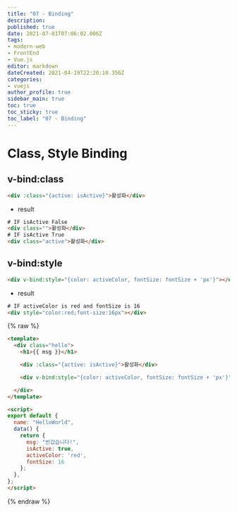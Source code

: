 ```yaml
---
title: "07 - Binding"
description: 
published: true
date: 2021-07-01T07:06:02.006Z
tags: 
- modern-web
- FrontEnd
- Vue.js
editor: markdown
dateCreated: 2021-04-19T22:20:10.356Z
categories: 
- vuejs
author_profile: true
sidebar_main: true
toc: true
toc_sticky: true
toc_label: "07 - Binding"
---
```


# Class, Style Binding
## v-bind:class
```html
<div :class="{active: isActive}">활성화</div>
```
* result
```html
# IF isActive False
<div class="">활성화</div>
# IF isActive True
<div class="active">활성화</div>
```

## v-bind:style
```html
<div v-bind:style="{color: activeColor, fontSize: fontSize + 'px'}"></div>
```
* result
```html
# IF activeColor is red and fontSize is 16
<div style="color:red;font-size:16px"></div>
```

{% raw %}
```html
<template>
  <div class="hello">
    <h1>{{ msg }}</h1>

    <div :class="{active: isActive}">활성화</div>

    <div v-bind:style="{color: activeColor, fontSize: fontSize + 'px'}"></div>

  </div>
</template>

<script>
export default {
  name: "HelloWorld",
  data() {
    return {
      msg: "반갑습니다!",
      isActive: true,
      activeColor: 'red',
      fontSize: 16
    };
  },
};
</script>
```
{% endraw %}
